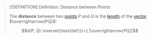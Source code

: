 >[!DEFINITION] Definition: Distance between Points
>
>The **distance** between two [points](Points%20in%20Geometry.md) $P$ and $Q$ is the [length](Length%20of%20a%20Vector.md) of the [vector](Vectors%20in%20Geometry.md) $\overrightarrow{PQ}$:
>
>$$d(P, Q) \overset{\text{def}}{=} |\overrightarrow{PQ}|$$
>
